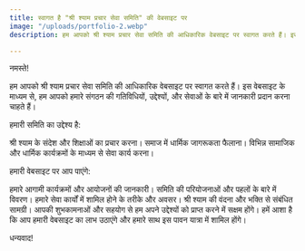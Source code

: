 ```yaml
---
title: स्वागत है "श्री श्याम प्रचार सेवा समिति" की वेबसाइट पर
image: "/uploads/portfolio-2.webp"
description: हम आपको श्री श्याम प्रचार सेवा समिति की आधिकारिक वेबसाइट पर स्वागत करते हैं। इस वेबसाइट के माध्यम से, हम आपको हमारे संगठन की गतिविधियों, उद्देश्यों, और सेवाओं के बारे में जानकारी प्रदान करना चाहते हैं। आपकी शुभकामनाओं और सहयोग से हम अपने उद्देश्यों को प्राप्त करने में सक्षम होंगे। हमें आशा है कि आप हमारी वेबसाइट का लाभ उठाएंगे और हमारे साथ इस पावन यात्रा में शामिल होंगे।

---
```

नमस्ते!

हम आपको श्री श्याम प्रचार सेवा समिति की आधिकारिक वेबसाइट पर स्वागत करते हैं। इस वेबसाइट के माध्यम से, हम आपको हमारे संगठन की गतिविधियों, उद्देश्यों, और सेवाओं के बारे में जानकारी प्रदान करना चाहते हैं।

हमारी समिति का उद्देश्य है:

श्री श्याम के संदेश और शिक्षाओं का प्रचार करना।
समाज में धार्मिक जागरूकता फैलाना।
विभिन्न सामाजिक और धार्मिक कार्यक्रमों के माध्यम से सेवा कार्य करना।

हमारी वेबसाइट पर आप पाएंगे:

हमारे आगामी कार्यक्रमों और आयोजनों की जानकारी।
समिति की परियोजनाओं और पहलों के बारे में विवरण।
हमारे सेवा कार्यों में शामिल होने के तरीके और अवसर।
श्री श्याम की वंदना और भक्ति से संबंधित सामग्री।
आपकी शुभकामनाओं और सहयोग से हम अपने उद्देश्यों को प्राप्त करने में सक्षम होंगे। हमें आशा है कि आप हमारी वेबसाइट का लाभ उठाएंगे और हमारे साथ इस पावन यात्रा में शामिल होंगे।

धन्यवाद!